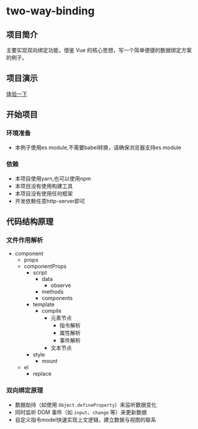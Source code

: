 # two-way-binding

## 项目简介
主要实现双向绑定功能，借鉴 Vue 的核心思想，写一个简单便捷的数据绑定方案的例子。

## 项目演示
[体验一下](https://listen80.github.io/two-way-binding/public/)

## 开始项目
### 环境准备
- 本例子使用es module,不需要babel转换，请确保浏览器支持es module

### 依赖
- 本项目使用yarn,也可以使用npm
- 本项目没有使用构建工具
- 本项目没有使用任何框架
- 开发依赖任意http-server即可

## 代码结构原理
### 文件作用解析
- component
  - props
  - componentProps
    - script
      - data
        - observe
      - methods
      - components
    - template
      - compile
        - 元素节点
          - 指令解析
          - 属性解析
          - 事件解析
        - 文本节点
    - style
      - mount
  - el
    - replace


### 双向绑定原理
- 数据劫持（如使用 `Object.defineProperty`）来监听数据变化
- 同时监听 DOM 事件（如 `input`、`change` 等）来更新数据
- 自定义指令model快速实现上文逻辑，建立数据与视图的联系
